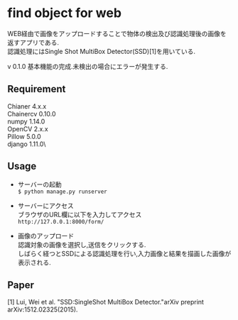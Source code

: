 find object for web
====
WEB経由で画像をアップロードすることで物体の検出及び認識処理後の画像を返すアプリである.\
認識処理にはSingle Shot MultiBox Detector(SSD)[1]を用いている.

v 0.1.0 基本機能の完成.未検出の場合にエラーが発生する.

## Requirement
Chianer 4.x.x\
Chainercv 0.10.0\
numpy 1.14.0\
OpenCV 2.x.x\
Pillow 5.0.0\
django 1.11.0\

## Usage
* サーバーの起動 \
`$ python manage.py runserver`

* サーバーにアクセス\
ブラウザのURL欄に以下を入力してアクセス\
`http://127.0.0.1:8000/form/`

* 画像のアップロード\
認識対象の画像を選択し,送信をクリックする.\
しばらく経つとSSDによる認識処理を行い,入力画像と結果を描画した画像が表示される.

## Paper
[1] Lui, Wei et al. "SSD:SingleShot MultiBox Detector."arXiv preprint arXiv:1512.02325(2015).
